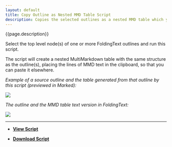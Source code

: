 ```yaml
---
layout: default
title: Copy Outline as Nested MMD Table Script
description: Copies the selected outlines as a nested MMD table which you can paste elsewhere.
---
```


{{page.description}}

Select the top level node(s) of one or more FoldingText outlines and run this script. 

The script will create a nested MultiMarkdown table with the same structure as the outline(s), placing the lines of MMD text in the clipboard, so that you can paste it elsewhere.

*Example of a source outline and the table generated from that outline by this script (previewed in Marked):*

![](https://raw.github.com/RobTrew/tree-tools/master/FoldingText%20scripts/MMD%20Tables/NestedTablePreview.png)


*The outline and the MMD table text version in FoldingText:*

![](https://raw.github.com/RobTrew/tree-tools/master/FoldingText%20scripts/MMD%20Tables/OutlineAndMMDTable.png)


***

- [**View Script**](https://github.com/RobTrew/tree-tools/blob/master/FoldingText%20scripts/MMD%20Tables/Tree2MMDTable.applescript)
 
- [**Download Script**](https://github.com/RobTrew/tree-tools/blob/master/FoldingText%20scripts/MMD%20Tables/Tree2MMDTable.scpt?raw=true)
